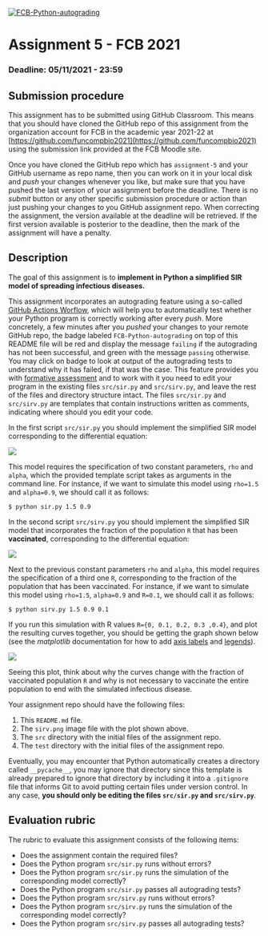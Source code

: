 [![FCB-Python-autograding](../../actions/workflows/fcb_autograding.yml/badge.svg)](../../actions?query=workflow%3AFCB-Python-autograding)

# Assignment 5 - FCB 2021
### Deadline: 05/11/2021 - 23:59

## Submission procedure

This assignment has to be submitted using GitHub Classroom. This
means that you should have cloned the GitHub repo of this assignment from
the organization account for FCB in the academic year 2021-22 at
[https://github.com/funcompbio2021](https://github.com/funcompbio2021)
using the submission link provided at the FCB Moodle site.

Once you have cloned the GitHub repo which has `assignment-5` and your
GitHub username as repo name, then you can work on it in your local disk
and _push_ your changes whenever you like, but make sure that you have pushed
the last version of your assignment before the deadline. There is no
_submit_ button or any other specific submission procedure or action than
just pushing your changes to you GitHub assignment repo. When correcting the
assignment, the version available at the deadline will be retrieved. If the
first version available is posterior to the deadline, then the mark of the
assignment will have a penalty.

## Description

The goal of this assignment is to **implement in Python a simplified SIR
model of spreading infectious diseases.**

This assignment incorporates an autograding feature using a so-called
[GitHub Actions Worflow](https://github.com/features/actions), which will
help you to automatically test whether your Python program is
correctly working after every _push_. More concretely, a few minutes after
you _pushed_ your changes to your remote GitHub repo, the badge labeled
`FCB-Python-autograding` on top of this README file will be red and display
the message `failing` if the autograding has not been successful, and
green with the message `passing` otherwise. You may click on badge to
look at output of the autograding tests to understand why it has failed,
if that was the case. This feature provides you with
[formative assessment](https://en.wikipedia.org/wiki/Formative_assessment)
and to work with it you need to edit your program in the existing files
`src/sir.py` and `src/sirv.py`, and leave the rest of the files and directory
structure intact. The files `src/sir.py` and `src/sirv.py` are templates that
contain instructions written as comments, indicating where should you
edit your code.

In the first script `src/sir.py` you should implement the simplified
SIR model corresponding to the differential equation:

<img src="https://render.githubusercontent.com/render/math?math=\frac{dI}{dt}=\rho\cdot I \cdot (1 - I) - \alpha \cdot I">

This model requires the specification of two constant parameters,
`rho` and `alpha`, which the provided template script takes as
arguments in the command line. For instance, if we want to simulate
this model using `rho=1.5` and `alpha=0.9`, we should call it as follows:

```
$ python sir.py 1.5 0.9
```

In the second script `src/sirv.py` you should implement the simplified
SIR model that incorporates the fraction of the population `R` that has
been **vaccinated**, corresponding to the differential equation:

<img src="https://render.githubusercontent.com/render/math?math=\frac{dI}{dt}=\rho\cdot I \cdot (1 - R - I) - \alpha \cdot I">

Next to the previous constant parameters `rho` and `alpha`, this model
requires the specification of a third one `R`, corresponding to the
fraction of the population that has been vaccinated. For instance, if
we want to simulate this model using `rho=1.5`, `alpha=0.9` and
`R=0.1`, we should call it as follows:

```
$ python sirv.py 1.5 0.9 0.1
```

If you run this simulation with R values `R={0, 0.1, 0.2, 0.3 ,0.4}`,
and plot the resulting curves together, you should be getting the graph
shown below (see the _matplotlib_ documentation for how to add
[axis labels](https://matplotlib.org/3.1.0/gallery/pyplots/fig_axes_labels_simple.html)
and [legends](https://matplotlib.org/tutorials/intermediate/legend_guide.html)).

![](sirv.png)

Seeing this plot, think about why the curves change with the fraction
of vaccinated population `R` and why is not necessary to vaccinate
the entire population to end with the simulated infectious disease.

Your assignment repo should have the following files:

  1. This `README.md` file.
  2. The `sirv.png` image file with the plot shown above.
  2. The `src` directory with the initial files of the assignment repo.
  3. The `test` directory with the initial files of the assignment repo.

Eventually, you may encounter that Python automatically creates a directory called
`__pycache__`, you may ignore that directory since this template is already
prepared to ignore that directory by including it into a `.gitignore` file that
informs Git to avoid putting certain files under version control. In any case,
**you should only be editing the files `src/sir.py` and `src/sirv.py`**.

## Evaluation rubric

The rubric to evaluate this assignment consists of the following items:

  * Does the assignment contain the required files?
  * Does the Python program `src/sir.py` runs without errors?
  * Does the Python program `src/sir.py` runs the simulation of the corresponding model correctly?
  * Does the Python program `src/sir.py` passes all autograding tests?
  * Does the Python program `src/sirv.py` runs without errors?
  * Does the Python program `src/sirv.py` runs the simulation of the corresponding model correctly?
  * Does the Python program `src/sirv.py` passes all autograding tests?
